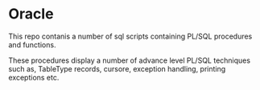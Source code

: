 # Oracle
This repo contanis a number of sql scripts containing PL/SQL procedures and functions.

These procedures display a number of advance level PL/SQL techniques such as, TableType records, cursore, exception handling, printing exceptions etc. 


